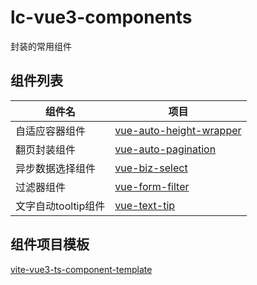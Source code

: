 # lc-vue3-components

封装的常用组件
## 组件列表

| 组件名 | 项目 |
| ---- | ---- |
| 自适应容器组件 | [vue-auto-height-wrapper](https://github.com/dreamllq/vue-auto-height-wrapper) |
| 翻页封装组件 | [vue-auto-pagination](https://github.com/dreamllq/vue-auto-pagination) |
| 异步数据选择组件 | [vue-biz-select](https://github.com/dreamllq/vue-biz-select) |
| 过滤器组件 | [vue-form-filter](https://github.com/dreamllq/vue-form-filter) |
| 文字自动tooltip组件 | [vue-text-tip](https://github.com/dreamllq/vue-text-tip) |

## 组件项目模板

[vite-vue3-ts-component-template](https://github.com/dreamllq/vite-vue3-ts-component-template)

